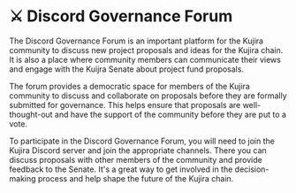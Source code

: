 # ⚔ Discord Governance Forum

The Discord Governance Forum is an important platform for the Kujira community to discuss new project proposals and ideas for the Kujira chain. It is also a place where community members can communicate their views and engage with the Kuijra Senate about project fund proposals.

The forum provides a democratic space for members of the Kujira community to discuss and collaborate on proposals before they are formally submitted for governance. This helps ensure that proposals are well-thought-out and have the support of the community before they are put to a vote.

To participate in the Discord Governance Forum, you will need to join the Kujira Discord server and join the appropriate channels. There you can discuss proposals with other members of the community and provide feedback to the Senate. It's a great way to get involved in the decision-making process and help shape the future of the Kujira chain.
